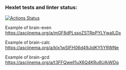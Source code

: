 ### Hexlet tests and linter status:
[![Actions Status](https://github.com/KonstKazan/php-project-45/actions/workflows/hexlet-check.yml/badge.svg)](https://github.com/KonstKazan/php-project-45/actions)

Example of brain-even
https://asciinema.org/a/mGF8dPLssoZSTRpPYLYwaILDx

Example of brain-calc
https://asciinema.org/a/kIx1wSIFH06d49JidKY5YRWNe

Example of brain-gcd
https://asciinema.org/a/t3FFQwell1uX6Q4KRu6UAiWDq

